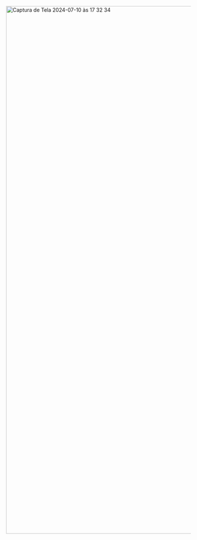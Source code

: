 
<img width="1440" alt="Captura de Tela 2024-07-10 às 17 32 34" src="https://github.com/rickqueirozz/ToDo/assets/114190449/b2207f4e-d0f0-4357-bd22-9c1bdda333d4">
